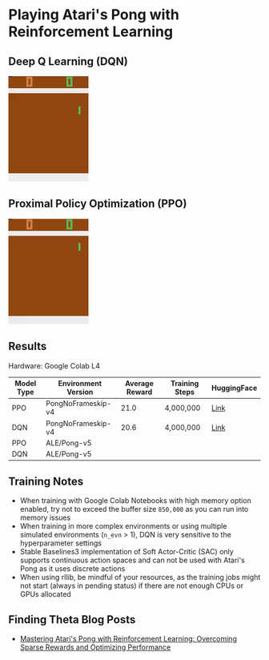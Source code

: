 # Playing Atari's Pong with Reinforcement Learning

## Deep Q Learning (DQN)

![](/Images/atari_pong_dqn.gif)

## Proximal Policy Optimization (PPO)

![](/Images/atari_pong_ppo.gif)

## Results
Hardware: Google Colab L4

| Model Type | Environment Version | Average Reward | Training Steps | HuggingFace                                           |
|------------|---------------------|----------------|----------------| ------------------------------------------------------|
| PPO        | PongNoFrameskip-v4  | 21.0           | 4,000,000      | [Link](https://huggingface.co/kuds/atari-pong-v4-ppo) |
| DQN        | PongNoFrameskip-v4  | 20.6           | 4,000,000      | [Link](https://huggingface.co/kuds/atari-pong-v4-dqn) |
| PPO        | ALE/Pong-v5         |                |                |                                                       |
| DQN        | ALE/Pong-v5         |                |                |                                                       |

## Training Notes
- When training with Google Colab Notebooks with high memory option enabled, try not to exceed the buffer size `850,000` as you can run into memory issues
- When training in more complex environments or using multiple simulated environments (`n_evn` > 1), DQN is very sensitive to the hyperparameter settings
- Stable Baselines3 implementation of Soft Actor-Critic (SAC) only supports continuous action spaces and can not be used with Atari's Pong as it uses discrete actions
- When using rllib, be mindful of your resources, as the training jobs might not start (always in pending status) if there are not enough CPUs or GPUs allocated
  
## Finding Theta Blog Posts
- [Mastering Atari's Pong with Reinforcement Learning: Overcoming Sparse Rewards and Optimizing Performance](https://www.findingtheta.com/blog/mastering-ataris-pong-with-reinforcement-learning-overcoming-sparse-rewards-and-optimizing-performance)
